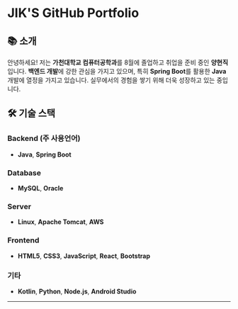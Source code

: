 # JIK'S GitHub Portfolio

## 📚 **소개**
안녕하세요! 저는 **가천대학교 컴퓨터공학과**를 8월에 졸업하고 취업을 준비 중인 **양현직**입니다. **백엔드 개발**에 강한 관심을 가지고 있으며, 특히 **Spring Boot**를 활용한 **Java** 개발에 열정을 가지고 있습니다. 실무에서의 경험을 쌓기 위해 더욱 성장하고 있는 중입니다.

## 🛠 **기술 스택**

### **Backend (주 사용언어)**
- **Java**, **Spring Boot**

### **Database**
- **MySQL**, **Oracle**

### **Server**
- **Linux**, **Apache Tomcat**, **AWS**

### **Frontend**
- **HTML5**, **CSS3**, **JavaScript**, **React**, **Bootstrap**

### **기타**
- **Kotlin**, **Python**, **Node.js**, **Android Studio**

---

## 📂 **프로젝트**

### **1. [YOLOv5를 활용한 요리 추천 웹서비스](https://github.com/Gachon-Project)**
- **목표**: 사용자가 업로드한 사진을 분석하여 적합한 요리를 추천해주는 웹서비스 개발.
- **기술**: **YOLOv5** (AI 모델), **Flask** (서버 프레임워크), **React** (Frontend)
- **주요 역할**: YOLOv5 AI 모델 학습 및 웹서비스 통합, **Kakao Map API**를 활용하여 위치 기반 정보 제공.
- **배운 점**: 인공지능 모델을 웹서비스에 통합하는 경험을 통해 AI와 서버 간의 연동 및 최적화 작업을 익혔습니다.

### **2. [토마토잎 질병 분류 웹서비스](https://github.com/JiksGit/TomatoSpring)**
- **목표**: 토마토 잎 사진을 분석하여 병명과 정보를 제공하는 웹서비스 개발.
- **기술**: **Spring Boot**, **Spring Security**, **JWT**, **AWS EC2**, **Docker**
- **주요 역할**: Spring 기반의 **댓글 기능**, **회원 가입**, **보안 강화** (JWT 인증), **Docker AWS EC2** 배포.
- **배운 점**: 백엔드 개발, 보안 및 배포 관련 실무 경험을 쌓았으며, Docker와 AWS를 활용한 클라우드 환경에서의 배포 경험을 얻었습니다.

---

## 📚 **학습 및 스터디**

### **[인프런 김영한 - "스프링 완전 정복" 스터디](https://github.com/Inflearn-Springboot)**
- **목표**: 스프링의 핵심 개념과 고급 기술들을 깊이 있게 학습하고 실무에 적용하기 위해 김영한의 강의를 스터디 중입니다.

### **[알고리즘 공부](https://github.com/JiksGit/Java-CodingTest)**
- **목표**: 알고리즘 문제 해결 능력 향상, **백준** 문제 풀이 및 학습.

---

## 🎯 **목표**
저는 **Spring Boot(JAVA)**를 활용한 백엔드 분야에서의 경력을 쌓고 있습니다. 현재 AWS를 통해 서비스 배포 및 관리 경험을 쌓고 있으며, 이를 더 나은 서비스로 발전시키는 것을 목표로 하고 있습니다. 또한 알고리즘 문제 풀이와 실무에서 필요한 **Git** 사용법을 익히며 **협업 능력**을 기르고 있습니다.

---

## 🏆 **자격증**
- **정보처리기사**
- **네트워크 관리사 2급**
- **SQLD(SQL 개발자)**

---

### **📜 Notion**  
[양현직의 Notion](https://www.notion.so/JAVA-31d0e187114b48f18efa376033c33308)

